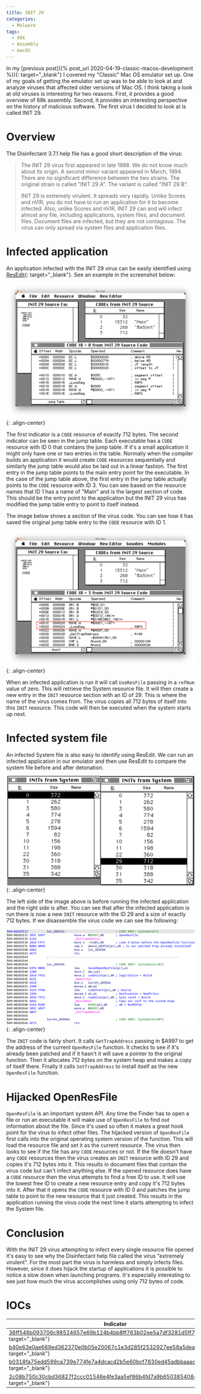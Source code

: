 ```yaml
---
title: INIT 29
categories:
  - Malware
tags:
  - 68k
  - Assembly
  - macOS
---
```


In my [previous post]({% post_url 2020-04-19-classic-macos-development %}){: target="_blank"} I covered my "Classic" Mac OS emulator set up. One of my goals of getting the emulator set up was to be able to look at and analyze viruses that affected older versions of Mac OS. I think taking a look at old viruses is interesting for two reasons. First, it provides a good overview of 68k assembly. Second, it provides an interesting perspective on the history of malicious software. The first virus I decided to look at is called INIT 29.

# Overview

The Disinfectant 3.7.1 help file has a good short description of the virus:

>The INIT 29 virus first appeared in late 1988. We do not know much about its origin. A second minor variant appeared in March, 1994. There are no significant difference between the two strains. The original strain is called "INIT 29 A". The variant is called "INIT 29 B".
>
>INIT 29 is extremely virulent. It spreads very rapidly. Unlike Scores and nVIR, you do not have to run an application for it to become infected. Also, unlike Scores and nVIR, INIT 29 can and will infect almost any file, including applications, system files, and document files. Document files are infected, but they are not contagious. The virus can only spread via system files and application files.

# Infected application

An application infected with the INIT 29 virus can be easily identified using  [ResEdit](https://en.wikipedia.org/wiki/ResEdit){: target="_blank"}. See an example in the screenshot below:

![App Jump Table](/images/init-29-3.png){: .align-center}

The first indicator is a `CODE` resource of exactly 712 bytes. The second indicator can be seen in the jump  table. Each executable has a `CODE` resource with ID 0 that contains the jump table. If it's a small application it might only have one or two entries in the table. Normally when the compiler builds an application it would create `CODE` resources sequentially and similarly the jump table would also be laid out in a linear fashion. The first entry in the jump table points to the main entry point for the executable. In the case of the jump table above, the first entry in the jump table actually points to the `CODE` resource with ID 3. You can see based on the resource names that ID 1 has a name of "Main" and is the largest section of code. This should be the entry point to the application but the INIT 29 virus has modified the jump table entry to point to itself instead.

The image below shows a section of the virus code. You can see how it has saved the original jump table entry to the `CODE` resource with ID 1.

![App Virus CODE Resource](/images/init-29-4.png){: .align-center}

When an infected application is run it will call `UseResFile` passing in a `refNum` value of zero. This will retrieve the System resource file. It will then create a new entry in the `INIT` resource section with an ID of 29. This is where the name of the virus comes from. The virus copies all 712 bytes of itself into this `INIT` resource. This code will then be executed when the system starts up next.

# Infected system file

An infected System file is also easy to identify using ResEdit. We can run an infected application in our emulator and then use ResEdit to compare the system file before and after detonation.

![System File Infection](/images/init-29-1.png){: .align-center}

The left side of the image above is before running the infected application and the right side is after. You can see that after the infected application is run there is now a new `INIT` resource with the ID 29 and a size of exactly 712 bytes. If we disassemble the virus code we can see the following:

![INIT 29 Code](/images/init-29-2.png){: .align-center}

The `INIT` code is fairly short. It calls `GetTrapAddress` passing in $A997 to get the address of the current `OpenResFile` function. It checks to see if it's already been patched and if it hasn't it will save a pointer to the original function. Then it allocates 712 bytes on the system heap and makes a copy of itself there. Finally it calls `SetTrapAddress` to install itself as the new `OpenResFile` function.

# Hijacked OpenResFile

`OpenResFile` is an important system API. Any time the Finder has to open a file or run an executable it will make use of `OpenResFile` to find out information about the file. Since it's used so often it makes a great hook point for the virus to infect other files. The hijacked version of `OpenResFile` first calls into the original operating system version of the function. This will load the resource file and set it as the current resource. The virus then looks to see if the file has any `CODE` resources or not. If the file doesn't have any `CODE` resources then the virus creates an `INIT` resource with ID 29 and copies it's  712 bytes into it. This results in document files that contain the virus code but can't infect anything else. If the opened resource does have a `CODE` resource then the virus attempts to find a free ID to use. It will use the lowest free ID to create a new resource entry and copy it's 712 bytes into it. After that it opens the `CODE` resource with ID 0 and patches the jump table to point to the new resource that it just created. This results in the application running the virus code the next time it starts attempting to infect the System file.

# Conclusion

With the INIT 29 virus attempting to infect every single resource file opened it's easy to see why the Disinfectant help file called the virus "extremely virulent". For the most part the virus is harmless and simply infects files. However, since it does hijack the startup of applications it is possible to notice a  slow down when launching programs. It's especially interesting to see just how much the virus accomplishes using only 712 bytes of code.

# IOCs

| Indicator                                                        | Type   | Context  |
| ---------------------------------------------------------------- | ------ | -------- |
| [36ff546b093706c98524657e69b124b4bb8ff763b02ee5a7df3281d5ff7a8d91](https://www.virustotal.com/gui/file/36ff546b093706c98524657e69b124b4bb8ff763b02ee5a7df3281d5ff7a8d91/detection){: target="_blank"} | SHA256 | Init29.A |
| [b40e63e0ae669ed362370e0b05e20067c1e3d285f2532927ee58a5dea275571a](https://www.virustotal.com/gui/file/b40e63e0ae669ed362370e0b05e20067c1e3d285f2532927ee58a5dea275571a/detection){: target="_blank"} | SHA256 | Init29.C |
| [b0318fa75edd599ca739e774fe7a4dcacd2b5e60bcf7830ed45adbbaaacad83a](https://www.virustotal.com/gui/file/b0318fa75edd599ca739e774fe7a4dcacd2b5e60bcf7830ed45adbbaaacad83a/detection){: target="_blank"} | SHA256 | Init29.C |
| [2c08b750c30cbd36827f2ccc01546e4fe3aa5ef86b4fd7a9b65038540849feb8](https://www.virustotal.com/gui/file/2c08b750c30cbd36827f2ccc01546e4fe3aa5ef86b4fd7a9b65038540849feb8/detection){: target="_blank"} | SHA256 | Init29.C |